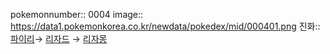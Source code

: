 pokemonnumber:: 0004
image:: https://data1.pokemonkorea.co.kr/newdata/pokedex/mid/000401.png
진화:: [파이리]([[포켓몬스터/파이리]])→ [리자드]([[포켓몬스터/리자드]]) → [리자몽]([[포켓몬스터/리자몽]])
